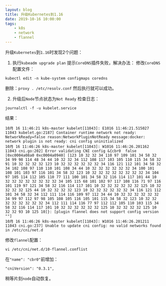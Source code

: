 ```yaml
---
layout: blog
title: 升级Kubernetes到1.16
date: 2019-10-16 10:00:00
tags:
    - k8s
    - network
    - flannel
---
```


升级`Kubernetes`到`1.16`时发现2个问题：

1. 执行`kubeadm upgrade plan` 提示`CoreDNS`插件失败，解决办法：
  修改`CoreDNS`配置文件：
  ```shell script
  kubectl edit -n kube-system configmaps coredns
  ```
  删除：`proxy . /etc/resolv.conf`
  然后执行就可以成功。

2. 升级后`Node`节点状态为`Not Ready`
  检查日志： 
  ```shell script
  journalctl -f -u kubelet.service
  ```
  结果：
  ```shell script
  10月 16 11:46:21 k8s-master kubelet[11043]: E1016 11:46:21.515027   11043 kubelet.go:2187] Container runtime network not ready: NetworkReady=false reason:NetworkPluginNotReady message:docker: network plugin is not ready: cni config uninitialized
  10月 16 11:46:26 k8s-master kubelet[11043]: W1016 11:46:26.201162   11043 cni.go:202] Error validating CNI config &{cbr0  false [0xc0004a08a0 0xc0004a0940] [123 10 32 32 34 110 97 109 101 34 58 32 34 99 98 114 48 34 44 10 32 32 34 112 108 117 103 105 110 115 34 58 32 91 10 32 32 32 32 123 10 32 32 32 32 32 32 34 116 121 112 101 34 58 32 34 102 108 97 110 110 101 108 34 44 10 32 32 32 32 32 32 34 100 101 108 101 103 97 116 101 34 58 32 123 10 32 32 32 32 32 32 32 32 34 104 97 105 114 112 105 110 77 111 100 101 34 58 32 116 114 117 101 44 10 32 32 32 32 32 32 32 32 34 105 115 68 101 102 97 117 108 116 71 97 116 101 119 97 121 34 58 32 116 114 117 101 10 32 32 32 32 32 32 125 10 32 32 32 32 125 44 10 32 32 32 32 123 10 32 32 32 32 32 32 34 116 121 112 101 34 58 32 34 112 111 114 116 109 97 112 34 44 10 32 32 32 32 32 32 34 99 97 112 97 98 105 108 105 116 105 101 115 34 58 32 123 10 32 32 32 32 32 32 32 32 34 112 111 114 116 77 97 112 112 105 110 103 115 34 58 32 116 114 117 101 10 32 32 32 32 32 32 125 10 32 32 32 32 125 10 32 32 93 10 125 10]}: [plugin flannel does not support config version ""]
  10月 16 11:46:26 k8s-master kubelet[11043]: W1016 11:46:26.201211   11043 cni.go:237] Unable to update cni config: no valid networks found in /etc/cni/net.d
  ```
  修改`flannel`配置：
  ```shell script
  vi /etc/cni/net.d/10-flannel.conflist
  ```
  在`"name": "cbr0"`前增加：
  ```shell script
  "cniVersion": "0.3.1",
  ```
  稍等片刻`node`自动恢复。